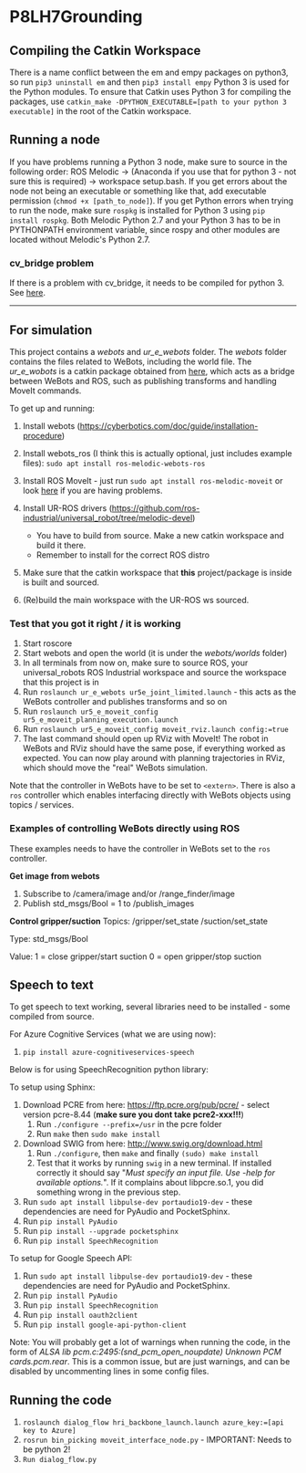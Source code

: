 # P8LH7Grounding

## Compiling the Catkin Workspace
There is a name conflict between the em and empy packages on python3, so run `pip3 uninstall em` and then `pip3 install empy`
Python 3 is used for the Python modules. To ensure that Catkin uses Python 3 for compiling the packages, use 
`catkin_make -DPYTHON_EXECUTABLE=[path to your python 3 executable]` in the root of the Catkin workspace.

## Running a node
If you have problems running a Python 3 node, make sure to source in the following order: ROS Melodic -> (Anaconda if you use that for python 3 - not sure this is required) -> workspace setup.bash.
If you get errors about the node not being an executable or something like that, add executable permission (`chmod +x [path_to_node]`). If you get Python errors when trying to run the node, make sure `rospkg` is installed for Python 3 using `pip install rospkg`. Both Melodic Python 2.7 and your Python 3 has to be in PYTHONPATH environment variable, since rospy and other modules are located without Melodic's Python 2.7.

### cv_bridge problem
If there is a problem with cv_bridge, it needs to be compiled for python 3. See [here](https://medium.com/@beta_b0t/how-to-setup-ros-with-python-3-44a69ca36674).

---

## For simulation
This project contains a *webots* and *ur_e_webots* folder. The *webots* folder contains the files related to WeBots, including the world file. The *ur_e_wobots* is a catkin package obtained from [here](https://github.com/cyberbotics/webots/tree/master/projects/robots/universal_robots/resources/ros_package/ur_e_webots), which acts as a bridge between WeBots and ROS, such as publishing transforms and handling MoveIt commands.

To get up and running:

1. Install webots (https://cyberbotics.com/doc/guide/installation-procedure)

2. Install webots_ros (I think this is actually optional, just includes example files): `sudo apt install ros-melodic-webots-ros`

3. Install ROS MoveIt - just run `sudo apt install ros-melodic-moveit` or look [here](http://docs.ros.org/en/melodic/api/moveit_tutorials/html/doc/getting_started/getting_started.html) if you are having problems.

4. Install UR-ROS drivers (https://github.com/ros-industrial/universal_robot/tree/melodic-devel)
   - You have to build from source. Make a new catkin workspace and build it there.
   - Remember to install for the correct ROS distro

5. Make sure that the catkin workspace that **this** project/package is inside is built and sourced.

6. (Re)build the main workspace with the UR-ROS ws sourced.

### Test that you got it right / it is working
1. Start roscore
2. Start webots and open the world (it is under the *webots/worlds* folder)
3. In all terminals from now on, make sure to source ROS, your universal_robots ROS Industrial workspace and source the workspace that this project is in
4. Run `roslaunch ur_e_webots ur5e_joint_limited.launch` - this acts as the WeBots controller and publishes transforms and so on
5. Run `roslaunch ur5_e_moveit_config ur5_e_moveit_planning_execution.launch`
6. Run `roslaunch ur5_e_moveit_config moveit_rviz.launch config:=true`
7. The last command should open up RViz with MoveIt! The robot in WeBots and RViz should have the same pose, if everything worked as expected. You can now play around with planning trajectories in RViz, which should move the "real" WeBots simulation.

Note that the controller in WeBots have to be set to `<extern>`. There is also a `ros` controller which enables interfacing directly with WeBots objects using topics / services. 

### Examples of controlling WeBots directly using ROS
These examples needs to have the controller in WeBots set to the `ros` controller.

__Get image from webots__
1. Subscribe to /camera/image and/or /range_finder/image
2. Publish std\_msgs/Bool = 1 to /publish_images


__Control gripper/suction__
Topics: /gripper/set_state
		/suction/set_state

Type: std_msgs/Bool

Value: 1 = close gripper/start suction
	   0 = open gripper/stop suction

## Speech to text
To get speech to text working, several libraries need to be installed - some compiled from source.

For Azure Cognitive Services (what we are using now):
1. `pip install azure-cognitiveservices-speech`

Below is for using SpeechRecognition python library:

To setup using Sphinx:
1. Download PCRE from here: https://ftp.pcre.org/pub/pcre/ - select version pcre-8.44 (**make sure you dont take pcre2-xxx!!!**)
   1. Run `./configure --prefix=/usr` in the pcre folder
   2. Run `make` then `sudo make install`
2. Download SWIG from here: http://www.swig.org/download.html
   1. Run `./configure`, then `make` and finally `(sudo) make install`
   2. Test that it works by running `swig` in a new terminal. If installed correctly it should say "*Must specify an input file. Use -help for available options.*". If it complains about libpcre.so.1, you did something wrong in the previous step.
3. Run `sudo apt install libpulse-dev portaudio19-dev` - these dependencies are need for PyAudio and PocketSphinx.
4. Run `pip install PyAudio`
5. Run `pip install --upgrade pocketsphinx`
6. Run `pip install SpeechRecognition`

To setup for Google Speech API:
1. Run `sudo apt install libpulse-dev portaudio19-dev` - these dependencies are need for PyAudio and PocketSphinx.
2. Run `pip install PyAudio`
3. Run `pip install SpeechRecognition`
4. Run `pip install oauth2client`
5. Run `pip install google-api-python-client`

Note: You will probably get a lot of warnings when running the code, in the form of *ALSA lib pcm.c:2495:(snd_pcm_open_noupdate) Unknown PCM cards.pcm.rear*. This is a common issue, but are just warnings, and can be disabled by uncommenting lines in some config files.

## Running the code
1. `roslaunch dialog_flow hri_backbone_launch.launch azure_key:=[api key to Azure]`
2. `rosrun bin_picking moveit_interface_node.py` - IMPORTANT: Needs to be python 2!
3. `Run dialog_flow.py`
